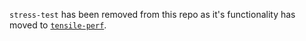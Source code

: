 `stress-test` has been removed from this repo as it's functionality has moved to [`tensile-perf`](https://github.com/microsoft/tensile-perf).
